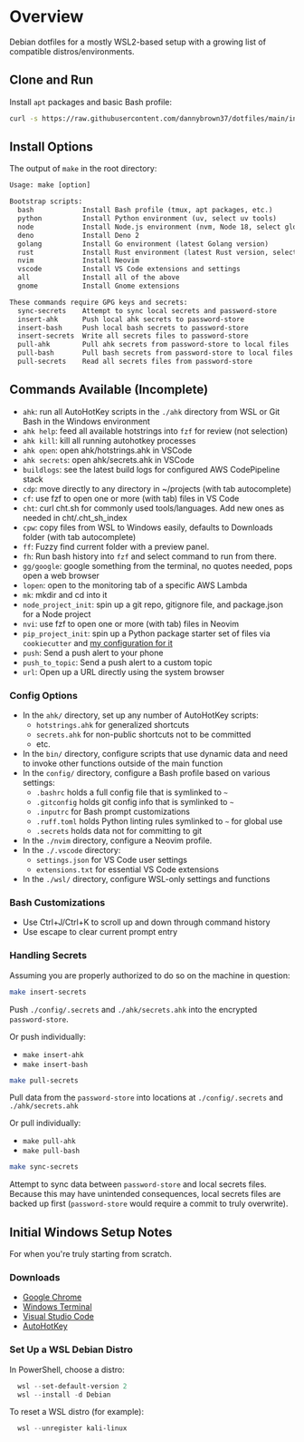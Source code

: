 # Overview

Debian dotfiles for a mostly WSL2-based setup with a growing list of compatible distros/environments.

## Clone and Run

Install `apt` packages and basic Bash profile:

```bash
curl -s https://raw.githubusercontent.com/dannybrown37/dotfiles/main/install/this_repo.sh | bash
```

## Install Options

The output of `make` in the root directory:

```txt
Usage: make [option]

Bootstrap scripts:
  bash            Install Bash profile (tmux, apt packages, etc.)
  python          Install Python environment (uv, select uv tools)
  node            Install Node.js environment (nvm, Node 18, select global packages)
  deno            Install Deno 2
  golang          Install Go environment (latest Golang version)
  rust            Install Rust environment (latest Rust version, select global packages)
  nvim            Install Neovim
  vscode          Install VS Code extensions and settings
  all             Install all of the above
  gnome           Install Gnome extensions

These commands require GPG keys and secrets:
  sync-secrets    Attempt to sync local secrets and password-store
  insert-ahk      Push local ahk secrets to password-store
  insert-bash     Push local bash secrets to password-store
  insert-secrets  Write all secrets files to password-store
  pull-ahk        Pull ahk secrets from password-store to local files
  pull-bash       Pull bash secrets from password-store to local files
  pull-secrets    Read all secrets files from password-store
```

## Commands Available (Incomplete)

- `ahk`: run all AutoHotKey scripts in the `./ahk` directory from WSL or Git Bash in the Windows environment
- `ahk help`: feed all available hotstrings into `fzf` for review (not selection)
- `ahk kill`: kill all running autohotkey processes
- `ahk open`: open ahk/hotstrings.ahk in VSCode
- `ahk secrets`: open ahk/secrets.ahk in VSCode
- `buildlogs`: see the latest build logs for configured AWS CodePipeline stack
- `cdp`: move directly to any directory in ~/projects (with tab autocomplete)
- `cf`: use fzf to open one or more (with tab) files in VS Code
- `cht`: curl cht.sh for commonly used tools/languages. Add new ones as needed in cht/.cht_sh_index
- `cpw`: copy files from WSL to Windows easily, defaults to Downloads folder (with tab autocomplete)
- `ff`: Fuzzy find current folder with a preview panel.
- `fh`: Run bash history into `fzf` and select command to run from there.
- `gg/google`: google something from the terminal, no quotes needed, pops open a web browser
- `lopen`: open to the monitoring tab of a specific AWS Lambda
- `mk`: mkdir and cd into it
- `node_project_init`: spin up a git repo, gitignore file, and package.json for a Node project
- `nvi`: use fzf to open one or more (with tab) files in Neovim
- `pip_project_init`: spin up a Python package starter set of files via `cookiecutter` and [my configuration for it](https://github.com/dannybrown37/pip_package_cookiecutter)
- `push`: Send a push alert to your phone
- `push_to_topic`: Send a push alert to a custom topic
- `url`: Open up a URL directly using the system browser

### Config Options

- In the `ahk/` directory, set up any number of AutoHotKey scripts:
  - `hotstrings.ahk` for generalized shortcuts
  - `secrets.ahk` for non-public shortcuts not to be committed
  - etc.
- In the `bin/` directory, configure scripts that use dynamic data and need to invoke other functions outside of the main function
- In the `config/` directory, configure a Bash profile based on various settings:
  - `.bashrc` holds a full config file that is symlinked to `~`
  - `.gitconfig` holds git config info that is symlinked to `~`
  - `.inputrc` for Bash prompt customizations
  - `.ruff.toml` holds Python linting rules symlinked to `~` for global use
  - `.secrets` holds data not for committing to git
- In the `./nvim` directory, configure a Neovim profile.
- In the `./.vscode` directory:
  - `settings.json` for VS Code user settings
  - `extensions.txt` for essential VS Code extensions
- In the `./wsl/` directory, configure WSL-only settings and functions

### Bash Customizations

- Use Ctrl+J/Ctrl+K to scroll up and down through command history
- Use escape to clear current prompt entry

### Handling Secrets

Assuming you are properly authorized to do so on the machine in question:

```bash
make insert-secrets
```

Push `./config/.secrets` and `./ahk/secrets.ahk` into the encrypted `password-store`.

Or push individually:

- `make insert-ahk`
- `make insert-bash`

```bash
make pull-secrets
```

Pull data from the `password-store` into locations at `./config/.secrets` and `./ahk/secrets.ahk`

Or pull individually:

- `make pull-ahk`
- `make pull-bash`

```bash
make sync-secrets
```

Attempt to sync data between `password-store` and local secrets files. Because this may
have unintended consequences, local secrets files are backed up first (`password-store`
would require a commit to truly overwrite).

## Initial Windows Setup Notes

For when you're truly starting from scratch.

### Downloads

- [Google Chrome](https://www.google.com/search?q=google+chrome+download)
- [Windows Terminal](https://www.google.com/search?q=windows+terminal+download)
- [Visual Studio Code](https://www.google.com/search?q=vs+code+download)
- [AutoHotKey](https://www.autohotkey.com/download/)

### Set Up a WSL Debian Distro

In PowerShell, choose a distro:

```powershell
  wsl --set-default-version 2
  wsl --install -d Debian
```

To reset a WSL distro (for example):

```powershell
  wsl --unregister kali-linux
```
